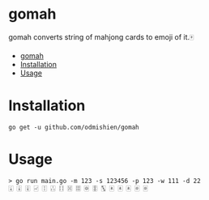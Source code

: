 gomah
=========

gomah converts string of mahjong cards to emoji of it.🀄️

<!-- toc -->
- [gomah](#gomah)
- [Installation](#installation)
- [Usage](#usage)
<!-- tocstop -->

# Installation
<!-- installation -->
```sh-session
go get -u github.com/odmishien/gomah
```
<!-- installationstop -->

# Usage
<!-- usage -->
```sh-session
> go run main.go -m 123 -s 123456 -p 123 -w 111 -d 22
🀇 🀈 🀉 🀐 🀑 🀒 🀓 🀔 🀕 🀙 🀚 🀛 🀀 🀀 🀀 🀅 🀅

```
<!-- usagestop -->
